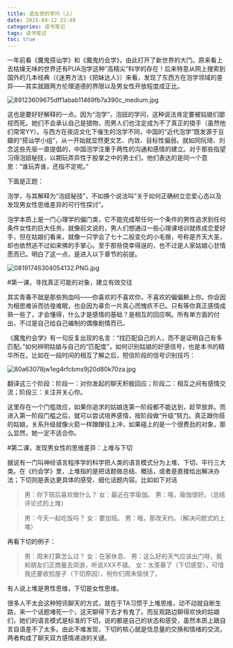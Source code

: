```yaml
---
title: 追女孩的学问（上）
date: 2015-04-12 22:49
categories: 读书笔记
tags: 读书笔记
toc: true
---
```

一年前看《魔鬼搭讪学》和《魔鬼约会学》，由此打开了新世界的大门。原来看上去枯燥无味的世界还有PUA泡学这种“高精尖”科学的存在！后来特意从网上搜索到国外的几本经典（《迷男方法》《把妹达人》）来看，发现了东西方在泡学领域的差异——其实就跟两方伦理道德的界限以及男女性开放程度成正比。

![89123609675dff1abab11469fb7a390c_medium.jpg](http://upload-images.jianshu.io/upload_images/29336-6a6f99c1e2de5a2c.jpg)

这也是要好好解释的一点。因为“泡学”，泡妞的学问，这种说法肯定要被姑娘们鄙视而死。她们不会承认自己是猎物，而男人们也注定成为不了真正的猎手（虽然他们常常YY）。与西方在夜店文化下催生的泡学不同，中国的“近代泡学”既发源于豆瓣的“搭讪学小组”，从一开始就显然更文艺、内敛、目标性偏弱。就如同阮琦、刘念这些先驱一直提倡的，中国泡学注重于两性的沟通和感情的建立。对于那些指望习得泡妞秘技，以期玩弄异性于股掌之中的男士们，他们表达的是同一个意思：“谁玩弄谁，还指不定呢。”

下面是正题：

泡学，与其解释为“泡妞秘技”，不如换个说法叫“关于如何正确树立恋爱心态以及发现男女性思维差异的可行性探讨”。

泡学本质上是一门心理学的偏门类，它不能完成帮任何一个条件的男性追求到任何条件女性的巨大任务。就像前文说的，男人们想通过一些心理课培训就练成恋爱好手，但在姑娘们看来，就像一只学会了七十二般变化的小毛猴，号称是齐天大圣，却也依然逃不过如来佛的手掌心。至于那些侥幸得逞的，也不过是人家姑娘心甘情愿而已。明白了这一点，是进入以下章节的前提。

![08191746304054132.PNG.jpg](http://upload-images.jianshu.io/upload_images/29336-704aa0e347f5f912.jpg)

#第一课，寻找真正可能的对象，建立有效交往

其实青春不就是那些狗血吗——你喜欢的不喜欢你，不喜欢的偏偏赖上你。你会因为相思难诉而彷徨难眠，也会因为辜负一片真心而愧疚不已。只有等你真正感情成熟一些了，才会懂得，什么才是感情的基础？是相互的回应啊。所有单方面的付出，不过是自己给自己编制的偶像剧情而已。

《魔鬼约会学》有一句反复出现的名言：“找匹配自己的人，而不是证明自己有多匹配。”如何辨明姑娘与自己的“匹配度”，如何识别姑娘的好感信号，也是本书的精华所在。比如在一段时间的相互了解之后，短信阶段的信号识别技巧：

![80a63078jw1eg4rfcbms9j20d80k70za.jpg](http://upload-images.jianshu.io/upload_images/29336-38a3f7a149f3405d.jpg)

翻译这三个阶段：阶段一：对你发起的聊天积极回应；阶段二：相互之间有感情交流；阶段三：关注并关心你。

这里存在一个门槛效应，如果你追求的姑娘连第一阶段都不能达到，趁早放弃。而进入第一阶段门槛之后，就可以尝试培养感情，按阶段做“升级”努力。真正跟你搭的姑娘，关系升级就像火箭一样蹭蹭往上冲，如果碰上的是一个很费劲的对象，那么显然，她一定不适合你。

#第二课，发现男女性的思维差异：上堆与下切

据说有一门叫神经语言程序学的科学把人类的语言模式分为上堆、下切、平行三大类。在《约会学》里，上堆指的是把话题做总结、概括，或者是直接给出解决办法；下切则是表达更具体的感受、细化话题内容。比如如下对话

>男：你下班后喜欢做什么？
  女：最近在学瑜伽。
男：哦，瑜伽很好。（总结评论式的上堆）

>男：今天一起吃饭吗？
女：要加班。
男：哦，那改天约。（解决问题式的上堆）

再看下切的例子：

>男：周末打算怎么过？
女：在家休息、
男：这么好的天气应该出门呀，我和朋友们正商量去郊游，听说XXX不错。
女：太羡慕了（下切感受），可惜我还要收拾屋子（下切原因），祝你们周末愉快了。
 
有人说上堆是男性思维，下切是女性思维。

很多人不太会这种短讯聊天的方式，就在于TA习惯于上堆思维，动不动就自断生路，来一个话题堵死一个，这天聊得下去才有鬼了。而反观路边聊得欢快的姑娘们，她们的语言模式是标准的下切，说的都是自己的状态和感受，虽然本质上跟自言自语差不了太多。由此不难发现，下切的核心就是信息量的交换和情绪的交流，两者构成了聊天双方感情递进的关键。
